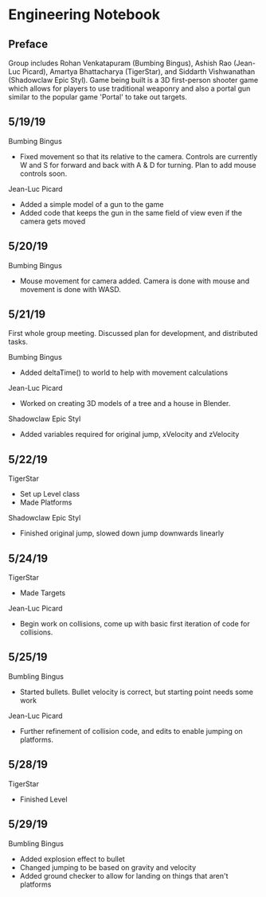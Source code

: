 # Engineering Notebook

## Preface

Group includes Rohan Venkatapuram (Bumbing Bingus), Ashish Rao (Jean-Luc Picard), Amartya Bhattacharya (TigerStar), and 
Siddarth Vishwanathan (Shadowclaw Epic Styl). 
Game being built is a 3D first-person shooter game which allows for players to use traditional weaponry 
and also a portal gun similar to the popular game 'Portal' to take out targets.

## 5/19/19

Bumbing Bingus
* Fixed movement so that its relative to the camera. Controls are currently W and S for forward and back with A & D
for turning. Plan to add mouse controls soon.

Jean-Luc Picard
* Added a simple model of a gun to the game
* Added code that keeps the gun in the same field of view even if the camera gets moved

## 5/20/19

Bumbing Bingus
* Mouse movement for camera added. Camera is done with mouse and movement is done with WASD.

## 5/21/19
First whole group meeting. Discussed plan for development, and distributed tasks.

Bumbing Bingus
* Added deltaTime() to world to help with movement calculations

Jean-Luc Picard
* Worked on creating 3D models of a tree and a house in Blender. 

Shadowclaw Epic Styl
* Added variables required for original jump, xVelocity and zVelocity
## 5/22/19

TigerStar
* Set up Level class
* Made Platforms

Shadowclaw Epic Styl
* Finished original jump, slowed down jump downwards linearly
## 5/24/19

TigerStar
* Made Targets

Jean-Luc Picard
* Begin work on collisions, come up with basic first iteration of code for collisions.

## 5/25/19

Bumbling Bingus
* Started bullets. Bullet velocity is correct, but starting point needs some work

Jean-Luc Picard
* Further refinement of collision code, and edits to enable jumping on platforms.

## 5/28/19

TigerStar
* Finished Level 

## 5/29/19

Bumbling Bingus
* Added explosion effect to bullet 
* Changed jumping to be based on gravity and velocity
* Added ground checker to allow for landing on things that aren't platforms